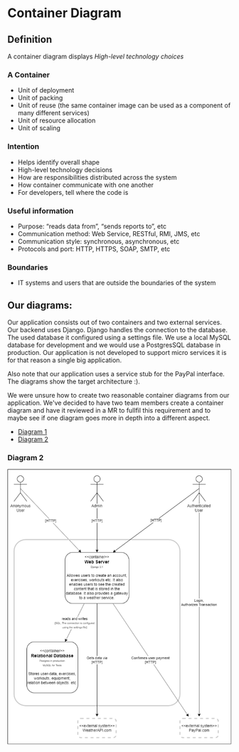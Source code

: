 # Container Diagram

## Definition
A container diagram displays _High-level technology choices_

### A Container
* Unit of deployment
* Unit of packing
* Unit of reuse (the same container image can be used as a component of many different services)
* Unit of resource allocation
* Unit of scaling

### Intention
* Helps identify overall shape
* High-level technology decisions
* How are responsibilities distributed across the system
* How container communicate with one another
* For developers, tell where the code is

### Useful information
* Purpose: “reads data from”, “sends reports to”, etc
* Communication method: Web Service, RESTful, RMI, JMS, etc
* Communication style: synchronous, asynchronous, etc
* Protocols and port: HTTP, HTTPS, SOAP, SMTP, etc

### Boundaries
* IT systems and users that are outside the boundaries of the system

## Our diagrams:
Our application consists out of two containers and two external services. Our backend uses Django. Django handles the connection to the database. The used database it configured using a settings file. We use a local MySQL database for development and we would use a PostgresSQL database in production. Our application is not developed to support micro services it is for that reason a single big application.

Also note that our application uses a service stub for the PayPal interface. The diagrams show the target architecture :). 

We were unsure how to create two reasonable container diagrams from our application. We've decided to have two team members create a container diagram and have it reviewed in a MR to fullfil this requirement and to maybe see if one diagram goes more in depth into a different aspect. 

* [Diagram 1](https://www.hostpapa.ca/blog/blog/wp-content/uploads/2019/05/image5.png)
* [Diagram 2](docs/sprint_3/lecture_aspects/container_diagrams/container_diagram_2.png)

### Diagram 2
![Diagram 2](docs/sprint_3/lecture_aspects/container_diagrams/container_diagram_2.png)